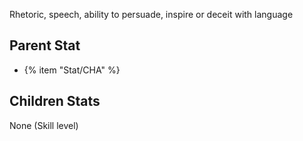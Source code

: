 Rhetoric, speech, ability to persuade, inspire or deceit with language

## Parent Stat

* {% item "Stat/CHA" %}

## Children Stats

None (Skill level)
